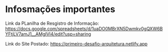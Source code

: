 # Infosmações importantes


Link da PLanilha de Resgistro de Informação: https://docs.google.com/spreadsheets/d/1uaDO0MBrXN5Dwmkv0gQXW6BYFtjLV7amJ1__AMglVI4/edit?usp=sharing

Link do Site Postado: https://primeiro-desafio-arquitetura.netlify.app
